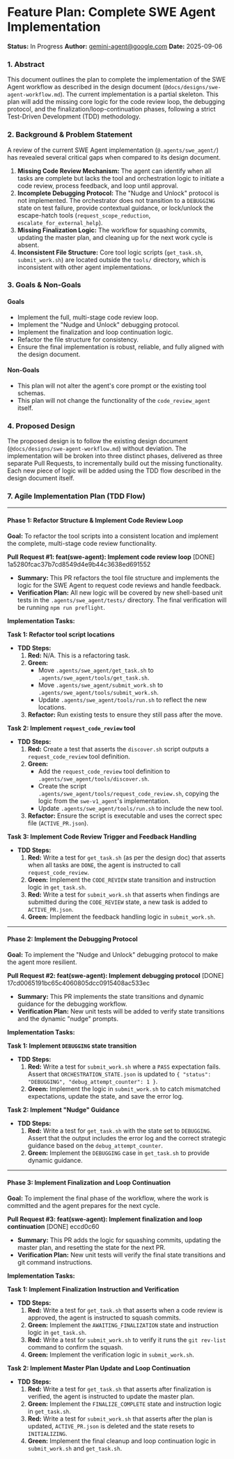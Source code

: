 # Feature Plan: Complete SWE Agent Implementation

**Status:** In Progress
**Author:** gemini-agent@google.com
**Date:** 2025-09-06

### 1. Abstract

This document outlines the plan to complete the implementation of the SWE Agent workflow as described in the design document (`@docs/designs/swe-agent-workflow.md`). The current implementation is a partial skeleton. This plan will add the missing core logic for the code review loop, the debugging protocol, and the finalization/loop-continuation phases, following a strict Test-Driven Development (TDD) methodology.

### 2. Background & Problem Statement

A review of the current SWE Agent implementation (`@.agents/swe_agent/`) has revealed several critical gaps when compared to its design document.

1.  **Missing Code Review Mechanism:** The agent can identify when all tasks are complete but lacks the tool and orchestration logic to initiate a code review, process feedback, and loop until approval.
2.  **Incomplete Debugging Protocol:** The "Nudge and Unlock" protocol is not implemented. The orchestrator does not transition to a `DEBUGGING` state on test failure, provide contextual guidance, or lock/unlock the escape-hatch tools (`request_scope_reduction`, `escalate_for_external_help`).
3.  **Missing Finalization Logic:** The workflow for squashing commits, updating the master plan, and cleaning up for the next work cycle is absent.
4.  **Inconsistent File Structure:** Core tool logic scripts (`get_task.sh`, `submit_work.sh`) are located outside the `tools/` directory, which is inconsistent with other agent implementations.

### 3. Goals & Non-Goals

#### Goals

- Implement the full, multi-stage code review loop.
- Implement the "Nudge and Unlock" debugging protocol.
- Implement the finalization and loop continuation logic.
- Refactor the file structure for consistency.
- Ensure the final implementation is robust, reliable, and fully aligned with the design document.

#### Non-Goals

- This plan will not alter the agent's core prompt or the existing tool schemas.
- This plan will not change the functionality of the `code_review_agent` itself.

### 4. Proposed Design

The proposed design is to follow the existing design document (`@docs/designs/swe-agent-workflow.md`) without deviation. The implementation will be broken into three distinct phases, delivered as three separate Pull Requests, to incrementally build out the missing functionality. Each new piece of logic will be added using the TDD flow described in the design document itself.

### 7. Agile Implementation Plan (TDD Flow)

---

#### **Phase 1: Refactor Structure & Implement Code Review Loop**

**Goal:** To refactor the tool scripts into a consistent location and implement the complete, multi-stage code review functionality.

**Pull Request #1: feat(swe-agent): Implement code review loop** [DONE] 1a5280fcac37b7cd8549d4e9b44c3638ed691552

- **Summary:** This PR refactors the tool file structure and implements the logic for the SWE Agent to request code reviews and handle feedback.
- **Verification Plan:** All new logic will be covered by new shell-based unit tests in the `.agents/swe_agent/tests/` directory. The final verification will be running `npm run preflight`.

**Implementation Tasks:**

**Task 1: Refactor tool script locations**

- **TDD Steps:**
  1.  **Red:** N/A. This is a refactoring task.
  2.  **Green:**
      - Move `.agents/swe_agent/get_task.sh` to `.agents/swe_agent/tools/get_task.sh`.
      - Move `.agents/swe_agent/submit_work.sh` to `.agents/swe_agent/tools/submit_work.sh`.
      - Update `.agents/swe_agent/tools/run.sh` to reflect the new locations.
  3.  **Refactor:** Run existing tests to ensure they still pass after the move.

**Task 2: Implement `request_code_review` tool**

- **TDD Steps:**
  1.  **Red:** Create a test that asserts the `discover.sh` script outputs a `request_code_review` tool definition.
  2.  **Green:**
      - Add the `request_code_review` tool definition to `.agents/swe_agent/tools/discover.sh`.
      - Create the script `.agents/swe_agent/tools/request_code_review.sh`, copying the logic from the `swe-v1_agent`'s implementation.
      - Update `.agents/swe_agent/tools/run.sh` to include the new tool.
  3.  **Refactor:** Ensure the script is executable and uses the correct spec file (`ACTIVE_PR.json`).

**Task 3: Implement Code Review Trigger and Feedback Handling**

- **TDD Steps:**
  1.  **Red:** Write a test for `get_task.sh` (as per the design doc) that asserts when all tasks are `DONE`, the agent is instructed to call `request_code_review`.
  2.  **Green:** Implement the `CODE_REVIEW` state transition and instruction logic in `get_task.sh`.
  3.  **Red:** Write a test for `submit_work.sh` that asserts when findings are submitted during the `CODE_REVIEW` state, a new task is added to `ACTIVE_PR.json`.
  4.  **Green:** Implement the feedback handling logic in `submit_work.sh`.

---

#### **Phase 2: Implement the Debugging Protocol**

**Goal:** To implement the "Nudge and Unlock" debugging protocol to make the agent more resilient.

**Pull Request #2: feat(swe-agent): Implement debugging protocol** [DONE] 17cd0065191bc65c4060805dcc0915408ac533ec

- **Summary:** This PR implements the state transitions and dynamic guidance for the debugging workflow.
- **Verification Plan:** New unit tests will be added to verify state transitions and the dynamic "nudge" prompts.

**Implementation Tasks:**

**Task 1: Implement `DEBUGGING` state transition**

- **TDD Steps:**
  1.  **Red:** Write a test for `submit_work.sh` where a `PASS` expectation fails. Assert that `ORCHESTRATION_STATE.json` is updated to `{ "status": "DEBUGGING", "debug_attempt_counter": 1 }`.
  2.  **Green:** Implement the logic in `submit_work.sh` to catch mismatched expectations, update the state, and save the error log.

**Task 2: Implement "Nudge" Guidance**

- **TDD Steps:**
  1.  **Red:** Write a test for `get_task.sh` with the state set to `DEBUGGING`. Assert that the output includes the error log and the correct strategic guidance based on the `debug_attempt_counter`.
  2.  **Green:** Implement the `DEBUGGING` case in `get_task.sh` to provide dynamic guidance.

---

#### **Phase 3: Implement Finalization and Loop Continuation**

**Goal:** To implement the final phase of the workflow, where the work is committed and the agent prepares for the next cycle.

**Pull Request #3: feat(swe-agent): Implement finalization and loop continuation** [DONE] eccd0c60

- **Summary:** This PR adds the logic for squashing commits, updating the master plan, and resetting the state for the next PR.
- **Verification Plan:** New unit tests will verify the final state transitions and git command instructions.

**Implementation Tasks:**

**Task 1: Implement Finalization Instruction and Verification**

- **TDD Steps:**
  1.  **Red:** Write a test for `get_task.sh` that asserts when a code review is approved, the agent is instructed to squash commits.
  2.  **Green:** Implement the `AWAITING_FINALIZATION` state and instruction logic in `get_task.sh`.
  3.  **Red:** Write a test for `submit_work.sh` to verify it runs the `git rev-list` command to confirm the squash.
  4.  **Green:** Implement the verification logic in `submit_work.sh`.

**Task 2: Implement Master Plan Update and Loop Continuation**

- **TDD Steps:**
  1.  **Red:** Write a test for `get_task.sh` that asserts after finalization is verified, the agent is instructed to update the master plan.
  2.  **Green:** Implement the `FINALIZE_COMPLETE` state and instruction logic in `get_task.sh`.
  3.  **Red:** Write a test for `submit_work.sh` that asserts after the plan is updated, `ACTIVE_PR.json` is deleted and the state resets to `INITIALIZING`.
  4.  **Green:** Implement the final cleanup and loop continuation logic in `submit_work.sh` and `get_task.sh`.
